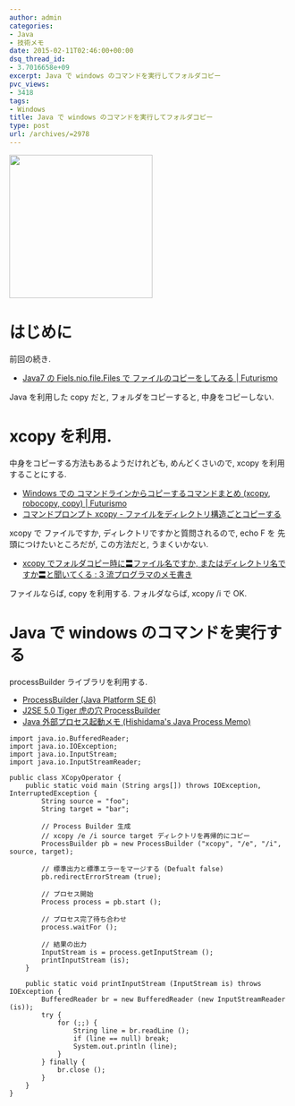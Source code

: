 ```yaml
---
author: admin
categories:
- Java
- 技術メモ
date: 2015-02-11T02:46:00+00:00
dsq_thread_id:
- 3.7016658e+09
excerpt: Java で windows のコマンドを実行してフォルダコピー
pvc_views:
- 3418
tags:
- Windows
title: Java で windows のコマンドを実行してフォルダコピー
type: post
url: /archives/=2978
---
```


<a href="https://futurismo.biz/wp-content/uploads/java.png"><img alt="" src="https://futurismo.biz/wp-content/uploads/java.png" width="256" height="256" /></a>

はじめに
========

前回の続き.

-   [Java7 の Fiels.nio.file.Files で ファイルのコピーをしてみる |
    Futurismo](https://futurismo.biz/archives/2976)

Java を利用した copy だと, フォルダをコピーすると, 中身をコピーしない.

xcopy を利用.
=============

中身をコピーする方法もあるようだけれども, めんどくさいので, xcopy
を利用することにする.

-   [Windows での コマンドラインからコピーするコマンドまとめ (xcopy,
    robocopy, copy) | Futurismo](https://futurismo.biz/archives/2735)
-   [コマンドプロンプト xcopy -
    ファイルをディレクトリ構造ごとコピーする](http://www.k-tanaka.net/cmd/xcopy.php)

xcopy で ファイルですか, ディレクトリですかと質問されるので, echo F を
先頭につけたいところだが, この方法だと, うまくいかない.

-   [xcopy でフォルダコピー時に〓ファイル名ですか,
    またはディレクトリ名ですか〓と聞いてくる : 3
    流プログラマのメモ書き](http://jehupc.exblog.jp/12286010/)

ファイルならば, copy を利用する. フォルダならば, xcopy /i で OK.

Java で windows のコマンドを実行する
====================================

processBuilder ライブラリを利用する.

-   [ProcessBuilder (Java Platform
    SE 6)](https://docs.oracle.com/javase/jp/6/api/java/lang/ProcessBuilder.html)
-   [J2SE 5.0 Tiger 虎の穴
    ProcessBuilder](http://www.javainthebox.net/laboratory/J2SE1.5/TinyTips/ProcessBuilder/ProcessBuilder.html)
-   [Java 外部プロセス起動メモ (Hishidama's Java Process
    Memo)](http://www.ne.jp/asahi/hishidama/home/tech/java/process.html)

``` {.java}
import java.io.BufferedReader;
import java.io.IOException;
import java.io.InputStream;
import java.io.InputStreamReader;

public class XCopyOperator {
    public static void main (String args[]) throws IOException, InterruptedException {
        String source = "foo";
        String target = "bar";

        // Process Builder 生成
        // xcopy /e /i source target ディレクトリを再帰的にコピー
        ProcessBuilder pb = new ProcessBuilder ("xcopy", "/e", "/i", source, target);

        // 標準出力と標準エラーをマージする (Defualt false)
        pb.redirectErrorStream (true);

        // プロセス開始
        Process process = pb.start ();

        // プロセス完了待ち合わせ
        process.waitFor ();

        // 結果の出力
        InputStream is = process.getInputStream ();
        printInputStream (is);
    }

    public static void printInputStream (InputStream is) throws IOException {
        BufferedReader br = new BufferedReader (new InputStreamReader (is));
        try {
            for (;;) {
                String line = br.readLine ();
                if (line == null) break;
                System.out.println (line);
            }
        } finally {
            br.close ();
        }
    }
}
```
